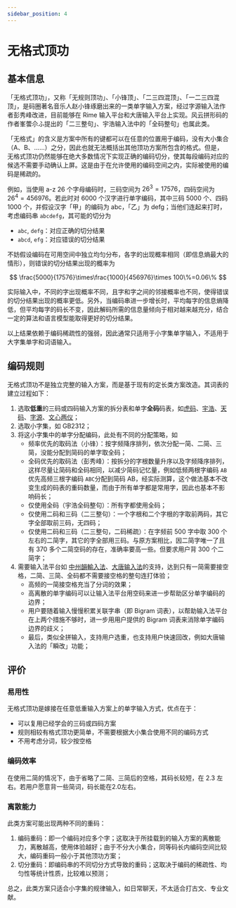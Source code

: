 ```yaml
---
sidebar_position: 4
---
```


# 无格式顶功

## 基本信息

「无格式顶功」，又称「无规则顶功」、「小锋顶」、「二三四混顶」、「一二三四混顶」，是码圈著名音乐人赵小锋琢磨出来的一类单字输入方案，经过字源输入法作者彭秀峰改进，目前能够在 Rime 输入平台和大唐输入平台上实现。风云拼形码的作者峯蕓尒ふ提出的「二三整句」、宇浩输入法中的「全码整句」也属此类。

「无格式」的含义是方案中所有的键都可以在任意的位置用于编码，没有大小集合（A、B、……）之分，因此也就无法概括出其他顶功方案所包含的格式。但是，无格式顶功仍然能够在绝大多数情况下实现正确的编码切分，使其每段编码对应的候选不需要手动确认上屏。这是由于在允许使用的编码空间之内，实际被使用的编码是稀疏的。

例如，当使用 a-z 26 个字母编码时，三码空间为 $26^3=17576$，四码空间为 $26^4=456976$。若此时对 6000 个汉字进行单字编码，其中三码 5000 个、四码 1000 个，并假设汉字「甲」的编码为 abc，「乙」为 defg；当他们连起来打时，考虑编码串 `abcdefg`，其可能的切分为

- `abc`, `defg`：对应正确的切分结果
- `abcd`, `efg`：对应错误的切分结果

不妨假设编码在可用空间中独立均匀分布，各字的出现概率相同（即信息熵最大的情形），则错误的切分结果出现的概率为

$$
\frac{5000}{17576}\times\frac{1000}{456976}\times 100\%=0.06\%
$$

实际输入中，不同的字出现概率不同，且字和字之间的邻接概率也不同，使得错误的切分结果出现的概率更低。另外，当编码串进一步增长时，平均每字的信息熵降低，但平均每字的码长不变，因此解码所需的信息量倾向于相对越来越充分，结合一定的算法和语言模型能取得更好的切分结果。

以上结果依赖于编码稀疏性的强弱，因此通常只适用于小字集单字输入，不适用于大字集单字和词语输入。

## 编码规则

无格式顶功不是独立完整的输入方案，而是基于现有的定长类方案改造。其词表的建立过程如下：

1. 选取**低重**的三码或四码输入方案的拆分表和单字**全码**码表，如[虎码](https://tiger-code.com)、[宇浩](https://shurufa.app/)、[天码](http://soongsky.com/sky/)、[字源](http://ziyuan.ysepan.com)、[文心两仪](https://qm.qq.com/q/bpM4grfQNq)；
2. 选取小字集，如 GB2312；
3. 将这小字集中的单字分配编码，此处有不同的分配策略，如
   - 频率优先的取码法（小锋）：按字频降序排列，依次分配一简、二简、三简，没能分配到简码的单字取全码；
   - 全码优先的取码法（彭秀峰）：按拆分的字根数量升序以及字频降序排列，这样尽量让简码和全码相同，以减少简码记忆量，例如低频两根字编码 `AB` 优先高频三根字编码 `ABC`分配到简码 AB，经实际测算，这个做法基本不改变生成的码表的重码数量，而由于所有单字都是常用字，因此也基本不影响码长；
   - 仅使用全码（宇浩全码整句）：所有字都使用全码；
   - 仅使用二码和三码（二三整句）：一个字根和二个字根的字取前两码，其它字全部取前三码，无四码；
   - 仅使用二码和三码（二三整句，二码稀疏）：在字频前 500 字中取 300 个左右的二简字，其它的字全部用三码。与原方案相比，因二简字唯一了且有  370 多个二简空码的存在，准确率要高一些。但要求用户背 300 个二简字；
4. 需要输入法平台如 [中州韻輸入法](https://rime.im/)、[大唐输入法](http://datang6688.ysepan.com)的支持，达到只有一简需要接空格，二简、三简、全码都不需要接空格的整句连打体验；
   - 高频的一简接空格充当了分词的效果；
   - 高离散的单字编码可以让输入法平台用空码来进一步帮助区分单字编码的边界；
   - 用户要随着输入慢慢积累关联字串（即 Bigram 词表），以帮助输入法平台在上两个措施不够时，进一步用用户提供的 Bigram 词表来消除单字编码边界的歧义；
   - 最后，类似全拼输入，支持用户选重，也支持用户快速回改，例如大唐输入法的「瞬改」功能；

## 评价

### 易用性

无格式顶功是嫁接在任意低重输入方案上的单字输入方式，优点在于：

- 可以复用已经学会的三码或四码方案
- 规则相较有格式顶功更简单，不需要根据大小集合使用不同的编码方式
- 不用考虑分词，较少按空格

### 编码效率

在使用二简的情况下，由于省略了二简、三简后的空格，其码长较短，在 2.3 左右。若用户愿意背一些简词，码长能在2.0左右。

### 离散能力

此类方案可能出现两种不同的重码：

1. 编码重码：即一个编码对应多个字；这取决于所挂载到的输入方案的离散能力，离散越高，使用体验越好；由于不分大小集合，同等码长内编码空间比较大，编码重码一般小于其他顶功方案；
2. 切分重码：即编码串的不同切分方式导致的重码；这取决于编码的稀疏性、均匀性等统计性质，比较难以预测；

总之，此类方案只适合小字集的规律输入，如日常聊天，不太适合打古文、专业文献。
